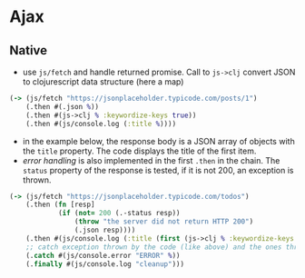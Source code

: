 # Ajax

## Native

- use `js/fetch` and handle returned promise. Call to `js->clj` convert JSON to clojurescript data structure (here a map)

```clojure
(-> (js/fetch "https://jsonplaceholder.typicode.com/posts/1")
    (.then #(.json %))
    (.then #(js->clj % :keywordize-keys true))
    (.then #(js/console.log (:title %))))
```

- in the example below, the response body is a JSON array of objects with the `title` property. The code displays the title of the first item.
- *error handling* is also implemented in the first `.then` in the chain. The `status` property of the response is tested, if it is not 200, an exception is thrown. 

```clojure
(-> (js/fetch "https://jsonplaceholder.typicode.com/todos")
    (.then (fn [resp]
            (if (not= 200 (.-status resp))
                (throw "the server did not return HTTP 200")
                (.json resp))))
    (.then #(js/console.log (:title (first (js->clj % :keywordize-keys true)))))
    ;; catch exception thrown by the code (like above) and the ones thrown by network error (unknown host)
    (.catch #(js/console.error "ERROR" %)) 
    (.finally #(js/console.log "cleanup")))
```